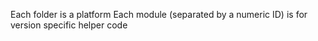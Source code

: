Each folder is a platform
Each module (separated by a numeric ID) is for version specific helper code